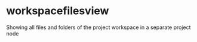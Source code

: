 workspacefilesview
==================

Showing all files and folders of the project workspace in a separate project node
